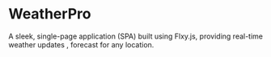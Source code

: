 # WeatherPro
 A sleek, single-page application (SPA) built using Flxy.js, providing real-time weather updates , forecast for any location.
